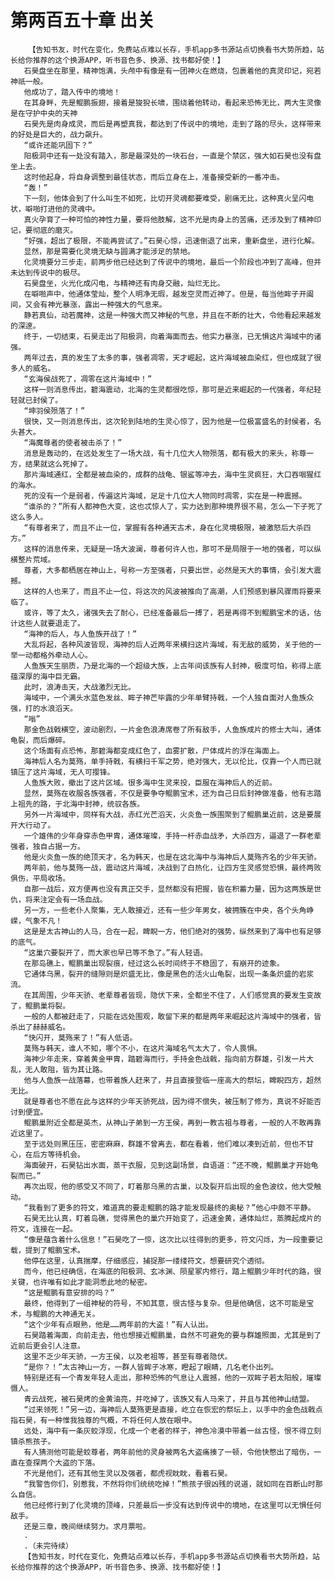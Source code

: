 # 第两百五十章 出关
        【告知书友，时代在变化，免费站点难以长存，手机app多书源站点切换看书大势所趋，站长给你推荐的这个换源APP，听书音色多、换源、找书都好使！】
       石昊盘坐在那里，精神饱满，头颅中有像是有一团神火在燃烧，包裹着他的真灵印记，宛若神祇一般。
       他成功了，踏入传中的境地！
       在其身畔，先是鲲鹏振翅，接着是狻猊长啸，围绕着他转动，看起来恐怖无比，两大生灵像是在守护中央的天神
       石昊先是肉身成灵，而后是再塑真我，都达到了传说中的境地，走到了路的尽头，这样带来的好处是巨大的，战力飙升。
       “或许还能巩固下？”
       阳极洞中还有一处没有踏入，那是最深处的一块石台，一直是个禁区，强大如石昊也没有盘坐上去。
       这时他起身，将自身调整到最佳状态，而后立身在上，准备接受新的一番冲击。
       “轰！”
       下一刻，他体会到了什么叫生不如死，比切开灵魂都要难受，剧痛无比，这种真火呈闪电状，噼啪打进他的灵魂中。
       真火孕育了一种可怕的神性力量，要将他肢解，这不光是肉身上的苦痛，还涉及到了精神印记，要彻底的磨灭。
       “好强，超出了极限，不能再尝试了。”石昊心惊，迅速倒退了出来，重新盘坐，进行化解。
       显然，那是需要化灵境无缺与圆满才能涉足的禁地。
       化灵境要分三步走，前两步他已经达到了传说中的境地，最后一个阶段也冲到了高峰，但并未达到传说中的极尽。
       石昊盘坐，火光化成闪电，与精神还有肉身交融，灿烂无比。
       在噼啪声中，他通体莹灿，整个人明净无瑕，越发空灵而近神了。但是，每当他眸子开阖间，又会有神光暴涨，露出一种强大的气息来。
       静若真仙，动若魔神，这是一种强大而又神秘的气息，并且在不断的壮大，令他看起来越发的深邃。
       终于，一切结束，石昊走出了阳极洞，向着海面而去。他实力暴涨，已无惧这片海域中的诸强。
       两年过去，真的发生了太多的事，强者凋零，天才崛起，这片海域被血染红，但也成就了很多人的威名。
       “玄海侯战死了，凋零在这片海域中！”
       这样一则消息传出，碧海震动，北海的生灵都很吃惊，那可是近来崛起的一代强者，年纪轻轻就已封侯了。
       “坤羽侯殒落了！”
       很快，又一则消息传出，这次轮到陆地的生灵心惊了，因为他是一位极富盛名的封侯者，名头甚大。
       “海魔尊者的使者被击杀了！”
       消息是轰动的，在远处发生了一场大战，有十几位大人物殒落，都有极大的来头，称尊一方，结果就这么死掉了。
       那片海域通红，全都是被血染的，成群的战龟、银鲨等冲去，海中生灵疯狂，大口吞咽猩红的海水。
       死的没有一个是弱者，传遍这片海域，足足十几位大人物同时凋零，实在是一种震撼。
       “谁杀的？”所有人都神色大变，这也忒惊人了，实力达到那种境界很不易，怎么一下子死了这么多人。
       “有尊者来了，而且不止一位，掌握有各种通天古术，身在化灵境极限，被激怒后大杀四方。”
       这样的消息传来，无疑是一场大波澜，尊者何许人也，那可不是局限于一地的强者，可以纵横整片荒域。
       尊者，大多都栖居在神山上，号称一方至强者，只要出世，必然是天大的事情，会引发大震撼。
       这样的人也来了，而且不止一位，将这次的风波被推向了高潮，人们预感到暴风骤雨将要来临了。
       或许，等了太久，诸强失去了耐心，已经准备最后一搏了，若是再得不到鲲鹏宝术的话，估计这些人就要退走了。
       “海神的后人，与人鱼族开战了！”
       大乱将起，各种风波皆现，海神的后人近两年来横扫这片海域，有无敌的威势，关于他的一举一动都格外牵动人心。
       人鱼族天生丽质，乃是北海的一个超级大族，上古年间该族有人封神，极度可怕，称得上底蕴深厚的海中巨无霸。
       此时，浪涛击天，大战激烈无比。
       海域中，一个满头水蓝色发丝、眸子神芒毕露的少年单臂持戟，一个人独自面对人鱼族众强，打的水浪滔天。
       “嗡”
       那金色战戟横空，波动剧烈，一片金色浪涛席卷了所有敌手，人鱼族成片的修士大叫，通体龟裂，而后爆碎。
       这个场面有点恐怖，那碧海都变成红色了，血雾扩散，尸体成片的浮在海面上。
       海神后人名为莫殇，单手持戟，有横扫千军之势，绝对强大，无以伦比，仅靠一个人而已就镇压了这片海域，无人可撄锋。
       人鱼族大败，撤出了这片区域。很多海中生灵来投，臣服在海神后人的近前。
       显然，莫殇在收服各族强者，不仅是要争夺鲲鹏宝术，还为自己日后封神做准备，他有志踏上祖先的路，于北海中封神，统驭各族。
       另外一片海域中，同样有大战，赤红光芒滔天，火炎鱼一族围聚到了鲲鹏巢近前，这是要展开大行动了。
       一个雄伟的少年身穿赤色甲胄，通体璀璨，手持一杆赤血战矛，大杀四方，逼退了一群老辈强者，独自占据一方。
       他是火炎鱼一族的绝顶天才，名为韩天，也是在这北海中与海神后人莫殇齐名的少年天骄。
       两年前，他与莫殇一战，震动这片海域，决战到了白热化，让四方生灵感觉恐惧，最终两败俱伤，平局收场。
       自那一战后，双方便再也没有真正交手，显然都没有把握，皆在积蓄力量，因为这两族是世仇，将来注定会有一场血战。
       另一方，一些老仆人聚集，无人敢接近，还有一些少年男女，被拥簇在中央，各个头角峥嵘，气象不凡！
       这是是太古神山的人马，合在一起，睥睨一方，他们绝对的强势，纵然来到了海中也有足够的底气。
       “这巢穴要裂开了，而大家也早已等不急了。”有人轻语。
       在那岛礁上，鲲鹏巢出现裂痕，经过这么长时间终于不稳固了，有崩开的迹象。
       它通体乌黑，裂开的缝隙则是炽盛无比，像是黑色的活火山龟裂，出现一条条炽盛的岩浆流。
       在其周围，少年天骄、老辈尊者皆现，隐伏下来，全都坐不住了，人们感觉真的要发生变故了，鲲鹏巢将裂。
       一般的人都被赶走了，只能在远处围观，敢留下来的都是两年来崛起这片海域中的强者，皆杀出了赫赫威名。
       “快闪开，莫殇来了！”有人低语。
       莫殇与韩天，谁人不知，哪个不小，在这片海域名气太大了，令人畏惧。
       海神少年走来，穿着黄金甲胄，踏碧海而行，手持金色战戟，指向前方群雄，引发一片大乱，无人敢阻，皆为其让路。
       他与人鱼族一战落幕，也带着族人赶来了，并且直接登临一座高大的祭坛，睥睨四方，超然无比。
       就是尊者也不愿在此与这样的少年天骄死战，因为得不偿失，被压制了修为，真说不好能否讨到便宜。
       鲲鹏巢附近全都是英杰，从神山子弟到一方王侯，再到一教古祖与尊者，一般的人不敢再靠近这里了。
       至于远处则黑压压，密密麻麻，群雄不曾离去，都在看着，他们难以凑到近前，但也不甘心，在后方等待机会。
       海面破开，石昊钻出水面，蒸干衣服，见到这副场景，自语道：“还不晚，鲲鹏巢才开始龟裂而已。”
       再次出现，他的感受又不同了，盯着那乌黑的古巢，以及裂开后出现的金色波纹，他大受触动。
       “我看到了更多的符文，难道真的要走鲲鹏的路才能发现最终的奥秘？”他心中颇不平静。
       石昊无比认真，盯着岛礁，觉得黑色的巢穴开始变了，迅速金黄，通体灿烂，蒸腾起成片的符文，连接在一起。
       “像是蕴含着什么信息！”石昊吃了一惊，这次比以往得到的更多，符文闪烁，为一段重要记载，提到了鲲鹏宝术。
       他停在这里，认真揣摩，仔细感应，捕捉那一缕缕符文，想要研究个透彻。
       而今，他已经确信，在海底的阳极洞、玄冰渊、陨星冢内修行，踏上鲲鹏少年时代的路，很关键，也许唯有如此才能洞悉此地的秘密。
       “这是鲲鹏有意安排的吗？”
       最终，他得到了一组神秘的符号，不知其意，很古怪与复杂。但是他确信，这不可能是宝术，与鲲鹏的大神通无关。
       “这个少年有点眼熟，他是……两年前的大盗！”有人认出。
       石昊踏着海面，向前走去，他也想接近鲲鹏巢，自然不可避免的要与群雄照面，尤其是到了近前后更会引人注意。
       这里不乏少年天骄，一方王侯，以及老祖等，甚至有尊者隐伏。
       “是你？！”太古神山一方，一群人皆眸子冰寒，瞪起了眼睛，几名老仆出列。
       特别是还有一个青发年轻人走出，那种恐怖的气息让人震撼，他的一双眸子若太阳般，璀璨慑人。
       青云战死，被石昊烤的金黄油亮，并吃掉了，该族又有人马来了，并且与其他神山结盟。
       “过来领死！”另一边，海神后人莫殇更是直接，屹立在恢宏的祭坛上，以手中的金色战戟点指石昊，有一种惟我独尊的气概，不将任何人放在眼中。
       远处，海中有一条灰蛟浮现，化成一个老者的样子，神色冷漠中带着一丝古怪，恨不得立刻镇杀熊孩子。
       有人猜测他可能是蛟尊者，两年前他的灵身被两名大盗痛揍了一顿，令他快憋出了暗伤，一直在查探两个大盗的下落。
       不光是他们，还有其他生灵以及强者，都虎视眈眈，看着石昊。
       “我警告你们，别惹我，不然将你们统统吃掉！”熊孩子很凶残的说道，就如同在百断山时那么自信。
       他已经修行到了化灵境的顶峰，只差最后一步没有达到传说中的境地，在这里可以无惧任何敌手。
       还是三章，晚间继续努力。求月票啦。
       .
       .（未完待续）
       【告知书友，时代在变化，免费站点难以长存，手机app多书源站点切换看书大势所趋，站长给你推荐的这个换源APP，听书音色多、换源、找书都好使！】